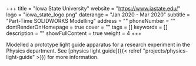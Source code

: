 +++
title = "Iowa State University"
website = "https://www.iastate.edu/"
logo = "iowa_state_logo.png"
daterange = "Jan 2020 - Mar 2020"
subtitle = "Part-Time SOLIDWORKS Modelling"
address = ""
phoneNumber = ""
dontRenderOnHomepage = true
cover = ""
tags = []
keywords = []
description = ""
showFullContent = true
weight = 4
+++

Modelled a prototype light guide apparatus for a research experiment in the Physics
department. See [physics light guide]({{< relref "projects/physics-light-guide" >}})
for more information.
